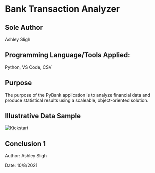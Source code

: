 # Bank Transaction Analyzer

## Sole Author

Ashley Sligh

## Programming Language/Tools Applied: 

Python, VS Code, CSV

## Purpose

The purpose of the PyBank application is to analyze financial data and produce statistical results using a scaleable, object-oriented solution.

## Illustrative Data Sample

![Kickstart](Images/DataSample.png)

## Conclusion 1

Author: Ashley Sligh

Date: 10/8/2021

